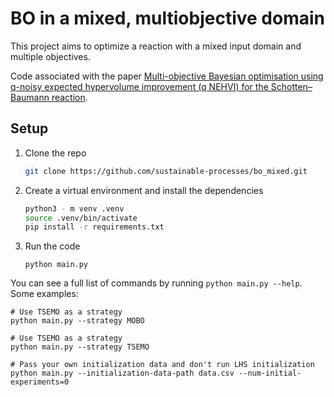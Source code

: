 # BO in a mixed, multiobjective domain

This project aims to optimize a reaction with a mixed input domain and multiple objectives.

Code associated with the paper [Multi-objective Bayesian optimisation using q-noisy expected hypervolume improvement (q NEHVI) for the Schotten–Baumann reaction](https://pubs.rsc.org/en/content/articlehtml/2023/re/d3re00502j).

## Setup

1. Clone the repo

    ```bash
    git clone https://github.com/sustainable-processes/bo_mixed.git
    ```

2. Create a virtual environment and install the dependencies

    ```bash
    python3 - m venv .venv
    source .venv/bin/activate
    pip install -r requirements.txt
    ```

3. Run the code

    ```
    python main.py
    ```

You can see a full list of commands by running `python main.py --help`. Some examples:

```
# Use TSEMO as a strategy
python main.py --strategy MOBO

# Use TSEMO as a strategy
python main.py --strategy TSEMO

# Pass your own initialization data and don't run LHS initialization
python main.py --initialization-data-path data.csv --num-initial-experiments=0
```
